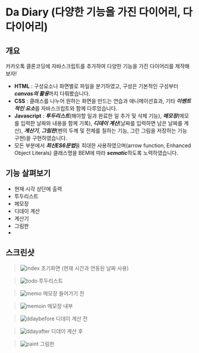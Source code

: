 # Da Diary (다양한 기능을 가진 다이어리, 다다이어리)
## 개요
 카카오톡 클론코딩에 자바스크립트를 추가하여 다양한 기능을 가진 다이어리를 제작해보자!

- **HTML** : 구성요소나 화면별로 파일을 분기하였고, 구성은 기본적인 구성부터 ***canvas의 활용***까지 다뤄봤습니다.
- **CSS** : 클래스를 나누어 원하는 화면을 만드는 연습과 애니메이션효과, 기타 ***이벤트적인 요소***를 자바스크립트와 함께 다루었습니다.
- **Javascript** : ***투두리스트***(해야할 일과 완료한 일 추가 및 삭제 기능), ***메모장***(메모를 입력한 날짜와 내용을 함께 기록), ***디데이 계산***(날짜를 입력하면 남은 날짜를 계산), ***계산기***, ***그림판***(펜의 두께 및 전체를 칠하는 기능, 그린 그림을 저장하는 기능 구현)을 구현하였습니다.
- 모든 부분에서 ***최신ES6문법***을 최대한 사용하였으며(arrow function, Enhanced Object Literals) 클래스명을 BEM에 따라 ***sematic***하도록 노력하였습니다.

## 기능 살펴보기

- 현재 시각 상단에 출력
- 투두리스트
- 메모장
- 디데이 계산
- 계산기
- 그림판
- 

## 스크린샷

>![index](https://user-images.githubusercontent.com/78056880/121689864-1d7b7200-cb00-11eb-8c00-961a6095ca90.PNG)
> 초기화면 (현재 시간과 연동된 날짜 사용)


>![todo](https://user-images.githubusercontent.com/78056880/121689979-413eb800-cb00-11eb-8cdb-56282c60fd6b.PNG)
> 투두리스트



>![memo](https://user-images.githubusercontent.com/78056880/121689988-43a11200-cb00-11eb-936c-ff6f9fb3bac2.PNG)
>메모장 들어가기 전



>![memoin](https://user-images.githubusercontent.com/78056880/121689993-456ad580-cb00-11eb-9568-2fe1c96df5a8.PNG)
>메모장 내부


>![ddaybefore](https://user-images.githubusercontent.com/78056880/121690001-469c0280-cb00-11eb-98b1-ade14632bc34.PNG)
>디데이 계산 전



>![ddayafter](https://user-images.githubusercontent.com/78056880/121690005-47cd2f80-cb00-11eb-808e-f6a39154b517.PNG)
>디데이 계산 후


>![paint](https://user-images.githubusercontent.com/78056880/121690012-4996f300-cb00-11eb-9252-df64fe75836e.PNG)
>그림판


